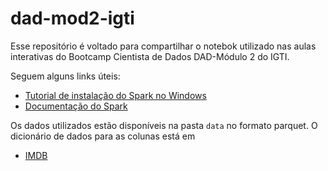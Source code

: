 # dad-mod2-igti

Esse repositório é voltado para compartilhar o notebok utilizado nas aulas interativas do Bootcamp Cientista de Dados DAD-Módulo 2 do IGTI.

Seguem alguns links úteis:

* [Tutorial de instalação do Spark no Windows](https://naomi-fridman.medium.com/install-pyspark-to-run-on-jupyter-notebook-on-windows-4ec2009de21f)
* [Documentação do Spark](https://spark.apache.org/docs/latest/api/python/reference/pyspark.sql.html)

Os dados utilizados estão disponíveis na pasta `data` no formato parquet. O dicionário de dados para as colunas está em

* [IMDB](https://www.imdb.com/interfaces/)